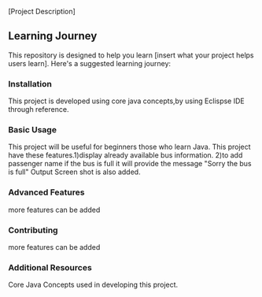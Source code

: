 [Project Description]

## Learning Journey

This repository is designed to help you learn [insert what your project helps users learn]. Here's a suggested learning journey:

### Installation
This  project is developed using core java concepts,by using Eclispse IDE through reference.

### Basic Usage
This project will be useful for beginners those who learn Java.
This project have these features.1)display already available bus information.
2)to add passenger name if the bus is full it will provide the message "Sorry the bus is full"
Output Screen shot is also added.

### Advanced Features
more features can be added


### Contributing

more features can be added

### Additional Resources

Core Java Concepts used in developing this project.


